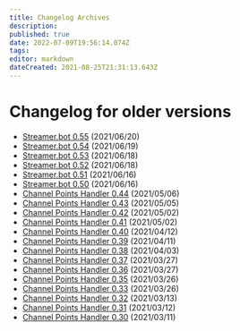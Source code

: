 ```yaml
---
title: Changelog Archives
description: 
published: true
date: 2022-07-09T19:56:14.074Z
tags: 
editor: markdown
dateCreated: 2021-08-25T21:31:13.643Z
---
```


# Changelog for older versions

* [Streamer.bot 0.55](/Changelogs/Version-0055) (2021/06/20)
* [Streamer.bot 0.54](/Changelogs/Version-0054) (2021/06/19)
* [Streamer.bot 0.53](/Changelogs/Version-0053) (2021/06/18)
* [Streamer.bot 0.52](/Changelogs/Version-0052) (2021/06/18)
* [Streamer.bot 0.51](/Changelogs/Version-0051) (2021/06/16)
* [Streamer.bot 0.50](/Changelogs/Version-0050) (2021/06/16)
* [Channel Points Handler 0.44](/Changelogs/Version-0044) (2021/05/06)
* [Channel Points Handler 0.43](/Changelogs/Version-0043) (2021/05/05)
* [Channel Points Handler 0.42](/Changelogs/Version-0042) (2021/05/02)
* [Channel Points Handler 0.41](/Changelogs/Version-0041) (2021/05/02)
* [Channel Points Handler 0.40](/Changelogs/Version-0040) (2021/04/12)
* [Channel Points Handler 0.39](/Changelogs/Version-0039) (2021/04/11)
* [Channel Points Handler 0.38](/Changelogs/Version-0038) (2021/04/03)
* [Channel Points Handler 0.37](/Changelogs/Version-0037) (2021/03/27)
* [Channel Points Handler 0.36](/Changelogs/Version-0036) (2021/03/27)
* [Channel Points Handler 0.35](/Changelogs/Version-0035) (2021/03/26)
* [Channel Points Handler 0.33](/Changelogs/Version-0033) (2021/03/26)
* [Channel Points Handler 0.32](/Changelogs/Version-0032) (2021/03/13)
* [Channel Points Handler 0.31](/Changelogs/Version-0031) (2021/03/12)
* [Channel Points Handler 0.30](/Changelogs/Version-0030) (2021/03/11)

